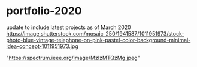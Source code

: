 # portfolio-2020

update to include latest projects as of March 2020
https://image.shutterstock.com/mosaic_250/1941587/1011951973/stock-photo-blue-vintage-telephone-on-pink-pastel-color-background-minimal-idea-concept-1011951973.jpg


"https://spectrum.ieee.org/image/MzIzMTQzMg.jpeg"  